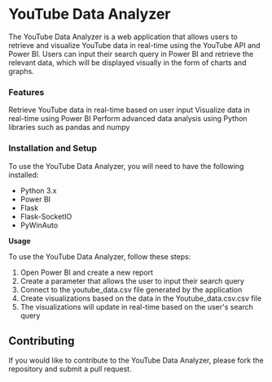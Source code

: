 # **YouTube Data Analyzer**
The YouTube Data Analyzer is a web application that allows users to retrieve and visualize YouTube data in real-time using the YouTube API and Power BI. Users can input their search query in Power BI and retrieve the relevant data, which will be displayed visually in the form of charts and graphs.

### **Features**
Retrieve YouTube data in real-time based on user input
Visualize data in real-time using Power BI
Perform advanced data analysis using Python libraries such as pandas and numpy

### **Installation and Setup**

To use the YouTube Data Analyzer, you will need to have the following installed:
- Python 3.x
- Power BI
- Flask
- Flask-SocketIO
- PyWinAuto

**Usage**

To use the YouTube Data Analyzer, follow these steps:
1. Open Power BI and create a new report
2. Create a parameter that allows the user to input their search query
3. Connect to the youtube_data.csv file generated by the application
4. Create visualizations based on the data in the Youtube_data.csv.csv file
5. The visualizations will update in real-time based on the user's search query
  
## **Contributing**

If you would like to contribute to the YouTube Data Analyzer, please fork the repository and submit a pull request.